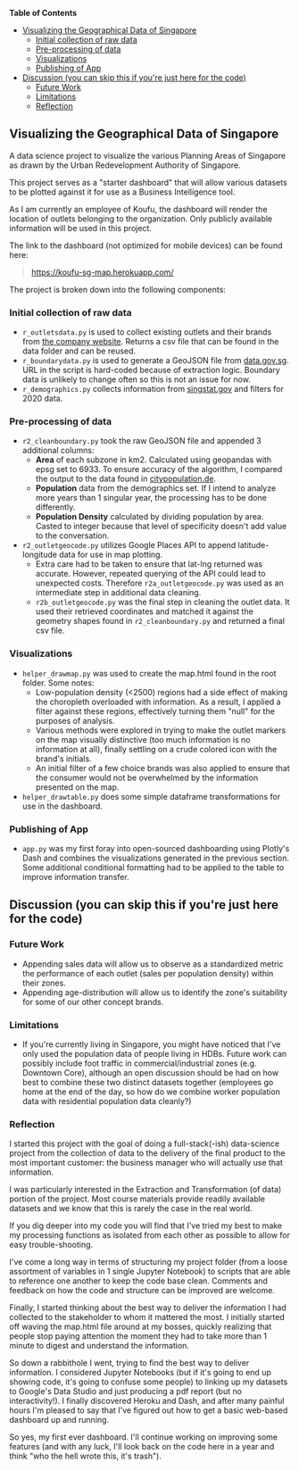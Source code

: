 
**Table of Contents**

- [Visualizing the Geographical Data of Singapore](#visualizing-the-geographical-data-of-singapore)
  - [Initial collection of raw data](#initial-collection-of-raw-data)
  - [Pre-processing of data](#pre-processing-of-data)
  - [Visualizations](#visualizations)
  - [Publishing of App](#publishing-of-app)
- [Discussion (you can skip this if you're just here for the code)](#discussion-you-can-skip-this-if-youre-just-here-for-the-code)
  - [Future Work](#future-work)
  - [Limitations](#limitations)
  - [Reflection](#reflection)

## Visualizing the Geographical Data of Singapore

 A data science project to visualize the various Planning Areas of Singapore as drawn by the Urban Redevelopment Authority of Singapore.

 This project serves as a "starter dashboard" that will allow various datasets to be plotted against it for use as a Business Intelligence tool.

 As I am currently an employee of Koufu, the dashboard will render the location of outlets belonging to the organization. Only publicly available information will be used in this project.

 The link to the dashboard (not optimized for mobile devices) can be found here:
 > <https://koufu-sg-map.herokuapp.com/>

The project is broken down into the following components:

### Initial collection of raw data

- `r_outletsdata.py` is used to collect existing outlets and their brands from [the company website](https://www.koufu.com.sg/our-brands/food-halls/). Returns a csv file that can be found in the data folder and can be reused.
- `r_boundarydata.py` is used to generate a GeoJSON file from [data.gov.sg](https://data.gov.sg/dataset/master-plan-2019-subzone-boundary-no-sea). URL in the script is hard-coded because of extraction logic. Boundary data is unlikely to change often so this is not an issue for now.
- `r_demographics.py` collects information from [singstat.gov](https://www.singstat.gov.sg/find-data/search-by-theme/population/geographic-distribution/latest-data) and filters for 2020 data.

### Pre-processing of data

- `r2_cleanboundary.py` took the raw GeoJSON file and appended 3 additional columns:
  - **Area** of each subzone in km2. Calculated using geopandas with epsg set to 6933. To ensure accuracy of the algorithm, I compared the output to the data found in [citypopulation.de](https://www.citypopulation.de/en/singapore/admin/).
  - **Population** data from the demographics set. If I intend to analyze more years than 1 singular year, the processing has to be done differently.
  - **Population Density** calculated by dividing population by area. Casted to integer because that level of specificity doesn't add value to the conversation.
- `r2_outletgeocode.py` utilizes Google Places API to append latitude-longitude data for use in map plotting.
  - Extra care had to be taken to ensure that lat-lng returned was accurate. However, repeated querying of the API could lead to unexpected costs. Therefore `r2a_outletgeocode.py` was used as an intermediate step in additional data cleaning.
  - `r2b_outletgeocode.py` was the final step in cleaning the outlet data. It used their retrieved coordinates and matched it against the geometry shapes found in `r2_cleanboundary.py` and returned a final csv file.

### Visualizations

- `helper_drawmap.py` was used to create the map.html found in the root folder. Some notes:
  - Low-population density (<2500) regions had a side effect of making the choropleth overloaded with information. As a result, I applied a filter against these regions, effectively turning them "null" for the purposes of analysis.
  - Various methods were explored in trying to make the outlet markers on the map visually distinctive (too much information is no information at all), finally settling on a crude colored icon with the brand's initials.
  - An initial filter of a few choice brands was also applied to ensure that the consumer would not be overwhelmed by the information presented on the map.
- `helper_drawtable.py` does some simple dataframe transformations for use in the dashboard.

### Publishing of App

- `app.py` was my first foray into open-sourced dashboarding using Plotly's Dash and combines the visualizations generated in the previous section. Some additional conditional formatting had to be applied to the table to improve information transfer.

## Discussion (you can skip this if you're just here for the code)

### Future Work

- Appending sales data will allow us to observe as a standardized metric the performance of each outlet (sales per population density) within their zones.
- Appending age-distribution will allow us to identify the zone's suitability for some of our other concept brands.

### Limitations

- If you're currently living in Singapore, you might have noticed that I've only used the population data of people living in HDBs. Future work can possibly include foot traffic in commercial/industrial zones (e.g. Downtown Core), although an open discussion should be had on how best to combine these two distinct datasets together (employees go home at the end of the day, so how do we combine worker population data with residential population data cleanly?)

### Reflection

I started this project with the goal of doing a full-stack(-ish) data-science project from the collection of data to the delivery of the final product to the most important customer: the business manager who will actually use that information.

I was particularly interested in the Extraction and Transformation (of data) portion of the project. Most course materials provide readily available datasets and we know that this is rarely the case in the real world.

If you dig deeper into my code you will find that I've tried my best to make my processing functions as isolated from each other as possible to allow for easy trouble-shooting.

I've come a long way in terms of structuring my project folder (from a loose assortment of variables in 1 single Jupyter Notebook) to scripts that are able to reference one another to keep the code base clean. Comments and feedback on how the code and structure can be improved are welcome.

Finally, I started thinking about the best way to deliver the information I had collected to the stakeholder to whom it mattered the most. I initially started off waving the map.html file around at my bosses, quickly realizing that people stop paying attention the moment they had to take more than 1 minute to digest and understand the information.

So down a rabbithole I went, trying to find the best way to deliver information. I considered Jupyter Notebooks (but if it's going to end up showing code, it's going to confuse some people) to linking up my datasets to Google's Data Studio and just producing a pdf report (but no interactivity!). I finally discovered Heroku and Dash, and after many painful hours I'm pleased to say that I've figured out how to get a basic web-based dashboard up and running.

So yes, my first ever dashboard. I'll continue working on improving some features (and with any luck, I'll look back on the code here in a year and think "who the hell wrote this, it's trash").
